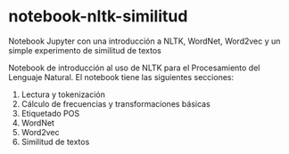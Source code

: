 # notebook-nltk-similitud
Notebook Jupyter con una introducción a NLTK, WordNet, Word2vec y un simple experimento de similitud de textos

Notebook de introducción al uso de NLTK para el Procesamiento del Lenguaje Natural. El notebook tiene las siguientes secciones:

1. Lectura y tokenización
2. Cálculo de frecuencias y transformaciones básicas
3. Etiquetado POS
4. WordNet
5. Word2vec
6. Similitud de textos
